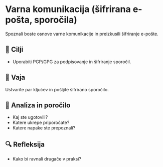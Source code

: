 # Varna komunikacija (šifrirana e-pošta, sporočila)

Spoznali boste osnove varne komunikacije in preizkusili šifriranje e-pošte.

## 🎯 Cilji
- Uporabiti PGP/GPG za podpisovanje in šifriranje sporočil.

## 🧪 Vaja
Ustvarite par ključev in pošljite šifrirano sporočilo.

## 📝 Analiza in poročilo
- Kaj ste ugotovili?
- Katere ukrepe priporočate?
- Katere napake ste prepoznali?

## 🔍 Refleksija
- Kako bi ravnali drugače v praksi?
